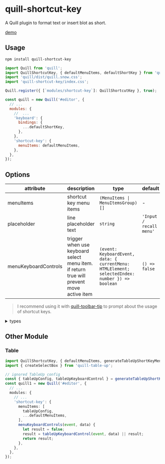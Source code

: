 # quill-shortcut-key

A Quill plugin to format text or insert blot as short.

[demo](https://zzxming.github.io/quill-shortcut-key/)

## Usage

```sh
npm install quill-shortcut-key
```

```js
import Quill from 'quill';
import QuillShortcutKey, { defaultMenuItems, defaultShortKey } from 'quill-shortcut-key';
import 'quill/dist/quill.snow.css';
import 'quill-shortcut-key/index.css';

Quill.register({ [`modules/shortcut-key`]: QuillShortcutKey }, true);

const quill = new Quill('#editor', {
  // ...
  modules: {
    //  ...
    'keyboard': {
      bindings: {
        ...defaultShortKey,
      },
    },
    'shortcut-key': {
      menuItems: defaultMenuItems,
    },
  },
});
```

## Options

| attribute            | description                                                                              | type                                                                                           | default                 |
| -------------------- | ---------------------------------------------------------------------------------------- | ---------------------------------------------------------------------------------------------- | ----------------------- |
| menuItems            | shortcut key menu items                                                                  | `(MenuItems \| MenuItemsGroup)[]`                                                              | -                       |
| placeholder          | line placeholder text                                                                    | `string`                                                                                       | `'Input / recall menu'` |
| menuKeyboardControls | trigger when use keyboard select menu item. if return true will prevent move active item | `(event: KeyboardEvent, data: { currentMenu: HTMLElement; selectedIndex: number }) => boolean` | `() => false`           |

> I recommend using it with [quill-toolbar-tip](https://github.com/opentiny/quill-toolbar-tip) to prompt about the usage of shortcut keys.

<details>
  <summary> types </summary>

```ts
interface MenuCommonOptions {
  hideSearch?: boolean;
  icon?: string;
  title?: string;
  content?: () => HTMLElement;
  descriptions?: string;
  onClick?: (this: Quill, range: Range | null, data: MenuEventData) => void;
  onCloseSub?: (this: Quill, data: MenuEventData) => void;
  onOpenSub?: (this: Quill, data: MenuEventData) => void;
}
interface MenuItems extends MenuCommonOptions {
  type: 'item';
  name: string;
  alias: string[];
}
interface MenuItemsGroup extends MenuCommonOptions {
  type: 'group';
  children: MenuItems[];
}
```

</details>

## Other Module

### Table

```ts
import QuillShortcutKey, { defaultMenuItems, generateTableUpShortKeyMenu } from 'quill-shortcut-key';
import { createSelectBox } from 'quill-table-up';

// ignored TableUp config
const { tableUpConfig, tableUpKeyboardControl } = generateTableUpShortKeyMenu(createSelectBox);
const quill1 = new Quill('#editor', {
  // ...
  modules: {
    // ...
    'shortcut-key': {
      menuItems: [
        tableUpConfig,
        ...defaultMenuItems,
      ],
      menuKeyboardControls(event, data) {
        let result = false;
        result = tableUpKeyboardControl(event, data) || result;
        return result;
      },
    },
  },
});
```
